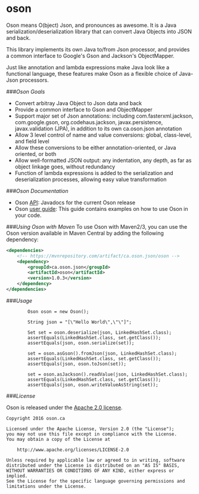 # oson
Oson means O(bject) Json, and pronounces as awesome. It is a Java serialization/deserialization library that can convert Java Objects into JSON and back.

This library implements its own Java to/from Json processor, and provides a common interface to Google's Gson and Jackson's ObjectMapper.

Just like annotation and lambda expressions make Java look like a functional language, these features make Oson as a flexible choice of Java-Json processors.

###*Oson Goals*
  * Convert arbitray Java Object to Json data and back
  * Provide a common interface to Gson and ObjectMapper
  * Support major set of Json annotations: including com.fasterxml.jackson, com.google.gson, org.codehaus.jackson, javax.persistence, javax.validation (JPA), in addition to its own ca.oson.json annotation
  * Allow 3 level control of name and value conversions: global, class-level, and field level
  * Allow these conversions to be either annotation-oriented, or Java oriented, or both
  * Allow well-formatted JSON output: any indentation, any depth, as far as object linkage goes, without redundancy
  * Function of lambda expressions is added to the serialization and deserialization processes, allowing easy value transformation

###*Oson Documentation*
  * Oson [API](http://www.javadoc.io/doc/ca.oson.json/oson): Javadocs for the current Oson release
  * Oson [user guide](https://github.com/osonus/oson/blob/master/UserGuide.md): This guide contains examples on how to use Oson in your code.

###*Using Oson with Maven*
To use Oson with Maven2/3, you can use the Oson version available in Maven Central by adding the following dependency:

```xml
<dependencies>
	<!-- https://mvnrepository.com/artifact/ca.oson.json/oson -->
	<dependency>
	    <groupId>ca.oson.json</groupId>
	    <artifactId>oson</artifactId>
	    <version>1.0.3</version>
	</dependency>
</dependencies>
```

###*Usage*

```
		Oson oson = new Oson();
		
		String json = "[\"Hello World\",\"\"]";

		Set set = oson.deserialize(json, LinkedHashSet.class);
		assertEquals(LinkedHashSet.class, set.getClass());
		assertEquals(json, oson.serialize(set));
		
		set = oson.asGson().fromJson(json, LinkedHashSet.class);
		assertEquals(LinkedHashSet.class, set.getClass());
		assertEquals(json, oson.toJson(set));
		
		set = oson.asJackson().readValue(json, LinkedHashSet.class);
		assertEquals(LinkedHashSet.class, set.getClass());
		assertEquals(json, oson.writeValueAsString(set));
```

###*License*

Oson is released under the [Apache 2.0 license](LICENSE).

```
Copyright 2016 oson.ca

Licensed under the Apache License, Version 2.0 (the "License");
you may not use this file except in compliance with the License.
You may obtain a copy of the License at

    http://www.apache.org/licenses/LICENSE-2.0

Unless required by applicable law or agreed to in writing, software
distributed under the License is distributed on an "AS IS" BASIS,
WITHOUT WARRANTIES OR CONDITIONS OF ANY KIND, either express or implied.
See the License for the specific language governing permissions and
limitations under the License.
```